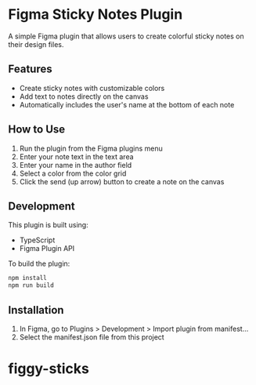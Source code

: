 # Figma Sticky Notes Plugin

A simple Figma plugin that allows users to create colorful sticky notes on their design files.

## Features

- Create sticky notes with customizable colors
- Add text to notes directly on the canvas
- Automatically includes the user's name at the bottom of each note

## How to Use

1. Run the plugin from the Figma plugins menu
2. Enter your note text in the text area
3. Enter your name in the author field
4. Select a color from the color grid
5. Click the send (up arrow) button to create a note on the canvas

## Development

This plugin is built using:

- TypeScript
- Figma Plugin API

To build the plugin:

```bash
npm install
npm run build
```

## Installation

1. In Figma, go to Plugins > Development > Import plugin from manifest...
2. Select the manifest.json file from this project
# figgy-sticks
